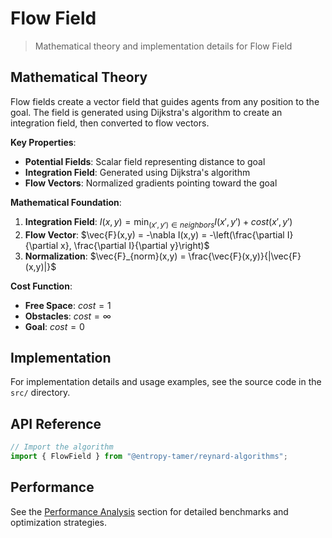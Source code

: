 # Flow Field

> Mathematical theory and implementation details for Flow Field

## Mathematical Theory

Flow fields create a vector field that guides agents from any position to the goal. The field is generated using Dijkstra's algorithm to create an integration field, then converted to flow vectors.

**Key Properties**:

- **Potential Fields**: Scalar field representing distance to goal
- **Integration Field**: Generated using Dijkstra's algorithm
- **Flow Vectors**: Normalized gradients pointing toward the goal

**Mathematical Foundation**:

1. **Integration Field**: $I(x,y) = \min_{(x',y') \in neighbors} I(x',y') + cost(x',y')$
2. **Flow Vector**: $\vec{F}(x,y) = -\nabla I(x,y) = -\left(\frac{\partial I}{\partial x}, \frac{\partial I}{\partial y}\right)$
3. **Normalization**: $\vec{F}_{norm}(x,y) = \frac{\vec{F}(x,y)}{|\vec{F}(x,y)|}$

**Cost Function**:

- **Free Space**: $cost = 1$
- **Obstacles**: $cost = \infty$
- **Goal**: $cost = 0$

## Implementation

For implementation details and usage examples, see the source code in the `src/` directory.

## API Reference

```typescript
// Import the algorithm
import { FlowField } from "@entropy-tamer/reynard-algorithms";
```

## Performance

See the [Performance Analysis](../performance/) section for detailed benchmarks and optimization strategies.
